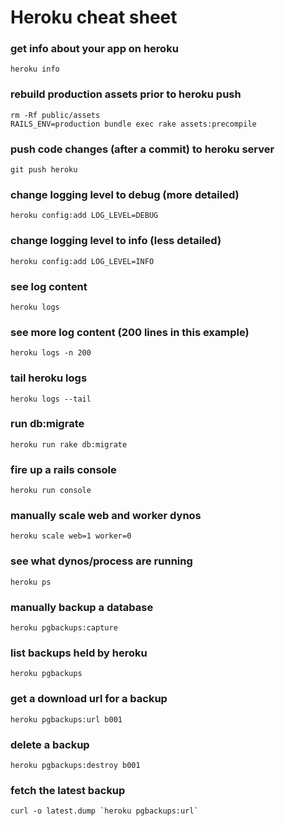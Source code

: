 Heroku cheat sheet
===

### get info about your app on heroku
	heroku info
	
### rebuild production assets prior to heroku push
	rm -Rf public/assets
	RAILS_ENV=production bundle exec rake assets:precompile

### push code changes (after a commit) to heroku server
	git push heroku

### change logging level to debug (more detailed)
	heroku config:add LOG_LEVEL=DEBUG

### change logging level to info (less detailed)
	heroku config:add LOG_LEVEL=INFO

### see log content
	heroku logs

### see more log content (200 lines in this example)
	heroku logs -n 200

### tail heroku logs
	heroku logs --tail
	
### run db:migrate
	heroku run rake db:migrate
	
### fire up a rails console
	heroku run console

### manually scale web and worker dynos
	heroku scale web=1 worker=0

### see what dynos/process are running
	heroku ps

### manually backup a database
	heroku pgbackups:capture

### list backups held by heroku
	heroku pgbackups
	
### get a download url for a backup
	heroku pgbackups:url b001
	
### delete a backup
	heroku pgbackups:destroy b001
	
### fetch the latest backup
	curl -o latest.dump `heroku pgbackups:url`
